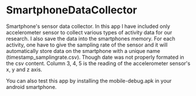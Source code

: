 # SmartphoneDataCollector
Smartphone's sensor data collector. 
In this app I have included only accelerometer sensor to collect various types of activity data for our research. 
I also save the data into the smartphones memory. For each activity, one have to give the sampling rate of the sensor and it will automatically store data on the smartphone with a unique name (timestamp_samplingrate.csv). Though date was not properly formated in the csv content. Column 3, 4, 5 is the reading of the accelerometer sensor's x, y and z axis.


You can also test this app by installing the mobile-debug.apk in your android smartphone. 
